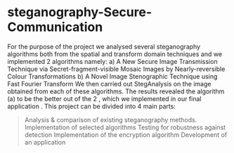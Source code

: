 # steganography-Secure-Communication
For the purpose of the project we analysed several steganography algorithms both from the spatial and
transform domain techniques and we implemented 2 algorithms namely:
a) A New Secure Image Transmission Technique via Secret-fragment-visible Mosaic Images by Nearly-reversible Colour Transformations
b) A Novel Image Stenographic Technique using Fast Fourier Transform
We then carried out StegAnalysis on the image obtained from each of these algorithms. The results revealed the algorithm (a) to be the better out of the 2 , which we implemented in our final application .
This project can be divided into 4 main parts:
  > Analysis & comparison of existing steganography methods.
  > Implementation of selected algorithms
  > Testing for robustness against detection
  > Implementation of the encryption algorithm
  > Development of an application
